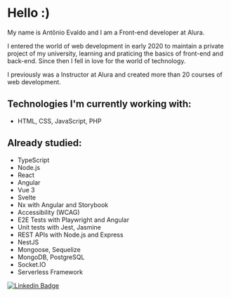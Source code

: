 # Hello :)

My name is Antônio Evaldo and I am a Front-end developer at Alura.

I entered the world of web development in early 2020 to maintain a private project of my university, learning and praticing the basics of front-end and back-end. Since then I fell in love for the world of technology.

I previously was a Instructor at Alura and created more than 20 courses of web development.

## Technologies I'm currently working with:

- HTML, CSS, JavaScript, PHP

## Already studied:

- TypeScript
- Node.js
- React
- Angular
- Vue 3
- Svelte
- Nx with Angular and Storybook
- Accessibility (WCAG)
- E2E Tests with Playwright and Angular
- Unit tests with Jest, Jasmine
- REST APIs with Node.js and Express
- NestJS
- Mongoose, Sequelize
- MongoDB, PostgreSQL
- Socket.IO
- Serverless Framework

[![Linkedin Badge](https://img.shields.io/badge/LinkedIn-blue?logo=Linkedin&logoColor=white)](https://www.linkedin.com/in/antonio-evaldo/)
